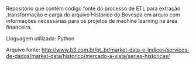 Repositório que contém código fonte do processo de ETL para extração ,transformação e carga do arquivo Histórico do Bovespa em arquio com informações necessárias para os projetos de machine learning na área financeira.

Linguagem utilizada: Python

Arquivo fonte: http://www.b3.com.br/pt_br/market-data-e-indices/servicos-de-dados/market-data/historico/mercado-a-vista/series-historicas/
